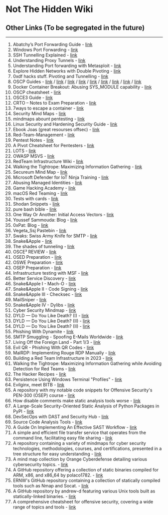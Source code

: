 # Not The Hidden Wiki

## Other Links (To be segregated in the future)
-----

1. Abatchy’s Port Forwarding Guide - [link](https://www.abatchy.com/2017/01/port-forwarding-practical-hands-on-guide)
2. Windows Port Forwarding - [link](http://woshub.com/port-forwarding-in-windows/)
3. SSH Tunnelling Explained - [link](https://chamibuddhika.wordpress.com/2012/03/21/ssh-tunnelling-explained/)
4. Understanding Proxy Tunnels - [link](https://www.offensive-security.com/metasploit-unleashed/proxytunnels/)
5. Understanding Port forwarding with Metasploit - [link](https://www.offensive-security.com/metasploit-unleashed/portfwd/)
6. Explore Hidden Networks with Double Pivoting - [link](https://pentest.blog/explore-hidden-networks-with-double-pivoting/)
7. 0xdf hacks stuff. Pivoting and Tunnelling - [link](https://0xdf.gitlab.io/2019/01/28/pwk-notes-tunneling-update1.html)
8. OSCP Guides - [link](https://scund00r.com/all/oscp/2018/02/25/passing-oscp.html) / [link](https://411hall.github.io/OSCP-Preparation) / [link](https://www.gitbook.com/book/sushant747/total-oscp-guide) / [link](http://0xc0ffee.io/blog/OSCP-Goldmine) / [link](https://h4ck.co/oscp-journey-exam-lab-prep-tips/) / [link](https://tulpa-security.com/2016/09/11/review-oscp-and-pwk/) / [link](http://niiconsulting.com/checkmate/2017/06/a-detail-guide-on-oscp-preparation-from-newbie-to-oscp/) / [link](https://ranakhalil101.medium.com/my-oscp-journey-a-review-fa779b4339d9) / [link](https://johnjhacking.com/blog/the-oscp-preperation-guide-2020/)
9. Docker Container Breakout: Abusing SYS_MODULE capability - [link](https://blog.pentesteracademy.com/abusing-sys-module-capability-to-perform-docker-container-breakout-cf5c29956edd)
10. OSCP cheatsheet - [link](https://hackersinterview.com/oscp/oscp-cheatsheet-powerview-commands/)
11. OSCE3 Guide - [link](https://github.com/CyberSecurityUP/OSCE3-Complete-Guide)
12. CRTO – Notes to Exam Preparation - [link](https://drive.google.com/file/d/1yr52-tXrApS4Ou5tWHkZxrBe0g3HOfxc/view)
13. 7ways to escape a container - [link](https://www.panoptica.app/research/7-ways-to-escape-a-container)
14. Security Mind Maps - [link](https://github.com/imran-parray/Mind-Maps)
15. mindmaps abount pentesting - [link](https://github.com/eMVee-NL/MindMap)
16. Linux Security and Hardening Security Guide - [link](https://github.com/In4n1s357/Linux-Security-and-Hardening-Security-Guide)
17. Ebook Joas (great resourses offsec) - [link](https://drive.google.com/drive/u/0/folders/12Mvq6kE2HJDwN2CZhEGWizyWt87YunkU)
18. Red-Team-Management - [link](https://github.com/CyberSecurityUP/Red-Team-Management)
19. Pentest Notes - [link](https://github.com/SofianeHamlaoui/Pentest-Notes/tree/master)
20. A Pivot Cheatsheet for Pentesters - [link](https://nullsweep.com/pivot-cheatsheet-for-pentesters/)
21. LOTS - [link](https://lots-project.com/)
22. OWASP MSVS - [link](https://github.com/OWASP/owasp-masvs)
23. RedTeam Infrastructure Wiki - [link](https://github.com/bluscreenofjeff/Red-Team-Infrastructure-Wiki)
24. Walking the Tightrope: Maximizing Information Gathering - [link](https://www.trustedsec.com/blog/walking-the-tightrope-maximizing-information-gathering-while-avoiding-detection-for-red-teams/)
25. Secureum Mind Map - [link](https://github.com/x676f64/secureum-mind_map)
26. Microsoft Defender for IoT Ninja Training - [link](https://techcommunity.microsoft.com/t5/microsoft-defender-for-iot-blog/microsoft-defender-for-iot-ninja-training/ba-p/2428899)
27. Abusing Managed Identities - [link](https://hackingthe.cloud/azure/abusing-managed-identities/)
28. Game Hacking Academy - [link](https://gamehacking.academy)
29. macOS Red Teaming - [link](https://wojciechregula.blog/tags/macos-red-teaming/)
30. Tests with cards - [link](https://docs.adyen.com/development-resources/testing/test-card-numbers/)
31. Shodan Snippets - [link](https://snippets.shodan.io/tag/shodan)
32. pure bash bible - [link](https://github.com/dylanaraps/pure-bash-bible)
33. One Way Or Another: Initial Access Vectors - [link](https://blog.bushidotoken.net/2022/03/one-way-or-another-initial-access.html?m=1)
34. Youssef Sammouda: Blog - [link](https://ysamm.com/)
35. 0xPat: Blog - [link](https://0xpat.github.io/)
36. Vegeta_Ssj Pastebin - [link](https://pastebin.com/u/Vegeta_Ssj)
37. Swaks: Swiss Army Knife for SMTP - [link](https://www.jetmore.org/john/code/swaks/)
38. Snake&Apple - [link](https://karol-mazurek95.medium.com/snake-apple-ff87a399ecc4)
39. The shades of tunneling - [link](https://karol-mazurek95.medium.com/the-shades-of-tunneling-a8b6ce1d7fed?sk=v2%2F61801db5-1d48-4d31-8846-71c52b579f35)
40. OSCE³ REVIEW - [link](https://karol-mazurek95.medium.com/osce%C2%B3-review-15a2463669cc)
41. OSED Preparation - [link](https://karol-mazurek95.medium.com/osed-preparation-f6196ab8fc2b?sk=v2%2F6848bdf3-4e4a-4813-b9bb-2836e94aff41)
42. OSWE Preparation - [link](https://karol-mazurek95.medium.com/oswe-preparation-5d2d5f0e2cba?sk=v2%2F4facf7ad-ca29-4a1f-9079-e35c647f7d01)
43. OSEP Preparation - [link](https://karol-mazurek95.medium.com/osep-preparation-e4cad53b65f3?sk=v2%2F6852db53-15e7-4845-b30e-b6f1b4cfbcb8)
44. Infrastructure testing with MSF - [link](https://karol-mazurek95.medium.com/solid-metasploit-b1e043470b8c?sk=v2%2Ff27cfd38-5735-4371-a12b-7cd1d6d16a3d)
45. Better Service Discovery - [link](https://karol-mazurek95.medium.com/better-service-discovery-de48dcbf2c9c?sk=v2%2F98472fae-4597-4851-afab-be415b9ceb8a)
46. Snake&Apple I - Mach-O - [link](https://karol-mazurek95.medium.com/snake-apple-i-mach-o-a8eda4b87263?sk=v2%2Ffc1cbfa4-e2d4-4387-9a82-b27191978b5b)
47. Snake&Apple II - Code Signing - [link](https://karol-mazurek95.medium.com/snake-apple-ii-code-signing-f0a9967b7f02?sk=v2%2Fbbc87007-89ca-4135-91d6-668b5d2fe9ae)
48. Snake&Apple III - Checksec - [link](https://karol-mazurek95.medium.com/snake-apple-iii-checksec-ed64a4b766c1?sk=v2%2Fb4b8d637-e906-4b6b-8088-ca1f893cd787)
49. MailSniper - [link](https://github.com/dafthack/MailSniper/tree/master)
50. Snake&Apple IV - Dylibs - [link](https://karol-mazurek.medium.com/snake-apple-iv-dylibs-2c955439b94e?sk=v2%2Fdef72b7a-121a-47a1-af89-7bf53aed1ea2)
51. Cyber Security Mindmap - [link](https://github.com/Ignitetechnologies/Mindmap/tree/main)
52. DYLD — Do You Like Death? (I) - [link](https://karol-mazurek.medium.com/dyld-do-you-like-death-i-8199faad040e?sk=v2%2F359b081f-d944-409b-9e7c-95f7c171b969)
53. DYLD — Do You Like Death? (II) - [link](https://karol-mazurek.medium.com/dyld-do-you-like-death-ii-b74360b8af47?sk=v2%2Ff0cff71c-5345-4228-a639-653325fc979d)
54. DYLD — Do You Like Death? (II) - [link](https://karol-mazurek.medium.com/dyld-do-you-like-death-iii-af77701a3034?sk=v2%2F06c92503-2db9-40e2-b139-c9ae0a35e7b3)
55. Phishing With Dynamite - [link](https://posts.specterops.io/phishing-with-dynamite-7d33d8fac038)
56. SMTP Smuggling - Spoofing E-Mails Worldwide - [link](https://sec-consult.com/blog/detail/smtp-smuggling-spoofing-e-mails-worldwide/)
57. Living Off the Foreign Land - Part 1/3 - [link](https://blog.bitsadmin.com/living-off-the-foreign-land-windows-as-offensive-platform)
58. Evil QR - Phishing With QR Codes - [link](https://breakdev.org/evilqr-phishing/)
59. MalRDP: Implementing Rouge RDP Manually - [link](https://shorsec.io/blog/malrdp-implementing-rouge-rdp-manually/)
60. Building a Red Team Infrastructure in 2023 - [link](https://www.securesystems.de/blog/building-a-red-team-infrastructure-in-2023/)
61. Walking the Tightrope: Maximizing Information Gathering while Avoiding Detection for Red Teams - [link](https://www.trustedsec.com/blog/walking-the-tightrope-maximizing-information-gathering-while-avoiding-detection-for-red-teams)
62. The Hacker Recipes - [link](https://www.thehacker.recipes/)
63. Persistence Using Windows Terminal "Profiles" - [link](https://nasbench.medium.com/persistence-using-windows-terminal-profiles-5035d3fc86fe)
64. Evilginx, meet BITB  - [link](https://rastamouse.me/evilginx-meet-bitb/)
65. A repository with my notable code snippets for Offensive Security's PEN-300 (OSEP) course - [link](https://github.com/chvancooten/OSEP-Code-Snippets)
66. How disable comments make static analysis tools worse - [link](https://jfmengels.net/disable-comments/)
67. A Large-Scale Security-Oriented Static Analysis of Python Packages in PyPI - [link](https://arxiv.org/abs/2107.12699)
68. DevSecOps with DAST and Security Hub - [link](https://aws.amazon.com/pt/blogs/aws-brasil/devsecops-com-dast-e-security-hub/)
69. Source Code Analysis Tools - [link](https://owasp.org/www-community/Source_Code_Analysis_Tools)
70. A Guide On Implementing An Effective SAST Workflow - [link](https://www.anshumanbhartiya.com/posts/sast-workflow)
71. A simple and efficient file transfer service that operates from the command line, facilitating easy file sharing - [link](https://transfer.sh/)
72. A repository containing a variety of mindmaps for cyber security technologies, methodologies, courses, and certifications, presented in a tree structure for easy understanding - [link](https://github.com/Ignitetechnologies/Mindmap/)
73. A mind map collection by Orange Cyberdefense detailing various cybersecurity topics. - [link](https://orange-cyberdefense.github.io/ocd-mindmaps/)
74. A GitHub repository offering a collection of static binaries compiled for ARM, x86, and x86_64 by polaco1782. - [link](https://github.com/polaco1782/linux-static-binaries/)
75. ERNW's GitHub repository containing a collection of statically compiled tools such as Nmap and Socat. - [link](https://github.com/ernw/static-toolbox)
76. A GitHub repository by andrew-d featuring various Unix tools built as statically-linked binaries. - [link](https://github.com/andrew-d/static-binaries/)
77. A comprehensive cheatsheet for offensive security, covering a wide range of topics and tools - [link](https://cheatsheet.haax.fr/)